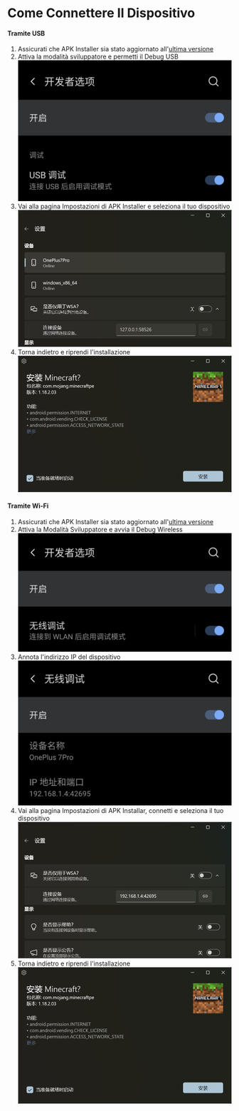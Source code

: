 # Come Connettere Il Dispositivo
#### Tramite USB
1. Assicurati che APK Installer sia stato aggiornato all'[ultima versione](https://www.microsoft.com/store/productId/9P2JFQ43FPPG "APK Installer")
2. Attiva la modalità sviluppatore e permetti il Debug USB![Modalità Sviluppatore](https://raw.githubusercontent.com/Paving-Base/APK-Installer/screenshots/Documents/Tutorials/How%20To%20Connect%20Device/Images/Screenshot_20221002-172252.jpg)
3. Vai alla pagina Impostazioni di APK Installer e seleziona il tuo dispositivo![Pagina Impostazioni](https://raw.githubusercontent.com/Paving-Base/APK-Installer/screenshots/Documents/Tutorials/How%20To%20Connect%20Device/Images/Snipaste_2022-10-02_17-37-30.png)
4. Torna indietro e riprendi l'installazione![ Installazione](https://raw.githubusercontent.com/Paving-Base/APK-Installer/screenshots/Documents/Tutorials/How%20To%20Connect%20Device/Images/Snipaste_2022-10-02_17-34-04.png)
#### Tramite Wi-Fi
1. Assicurati che APK Installer sia stato aggiornato all'[ultima versione](https://www.microsoft.com/store/productId/9P2JFQ43FPPG "APK Installer")
2. Attiva la Modalità Sviluppatore e avvia il Debug Wireless![ Sviluppatore](https://raw.githubusercontent.com/Paving-Base/APK-Installer/screenshots/Documents/Tutorials/How%20To%20Connect%20Device/Images/Screenshot_20221002-174001.jpg)
3. Annota l'indirizzo IP del dispositivo![Indirizzo IP](https://raw.githubusercontent.com/Paving-Base/APK-Installer/screenshots/Documents/Tutorials/How%20To%20Connect%20Device/Images/Screenshot_20221002-174200.jpg)
3. Vai alla pagina Impostazioni di APK Installar, connetti e seleziona il tuo dispositivo![Pagina Impostazioni](https://raw.githubusercontent.com/Paving-Base/APK-Installer/screenshots/Documents/Tutorials/How%20To%20Connect%20Device/Images/Snipaste_2022-10-02_17-46-28.png)
4. Torna indietro e riprendi l'installazione![ Installazione](https://raw.githubusercontent.com/Paving-Base/APK-Installer/screenshots/Documents/Tutorials/How%20To%20Connect%20Device/Images/Snipaste_2022-10-02_17-34-04.png)

